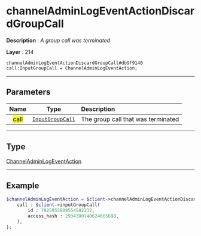 # channelAdminLogEventActionDiscardGroupCall

**Description** : *A group call was terminated*

**Layer** : 214

```tl
channelAdminLogEventActionDiscardGroupCall#db9f9140 call:InputGroupCall = ChannelAdminLogEventAction;
```

---

## Parameters

| Name | Type | Description |
| :---: | :---: | :--- |
| <mark>call</mark> | [`InputGroupCall`](type/InputGroupCall) | The group call that was terminated |

---

## Type

[ChannelAdminLogEventAction](type/ChannelAdminLogEventAction)

---

## Example

```php
$channelAdminLogEventAction = $client->channelAdminLogEventActionDiscardGroupCall(
	call : $client->inputGroupCall(
		id : 7925955889554502232,
		access_hash : 2934380140624665698,
	),
);
```